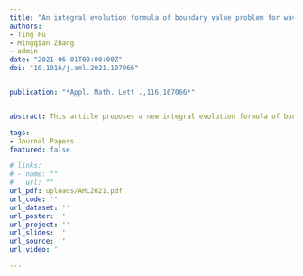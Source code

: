 ```yaml
---
title: "An integral evolution formula of boundary value problem for wave equations"
authors:
- Ting Fu
- Mingqian Zhang
- admin
date: "2021-06-01T00:00:00Z"
doi: "10.1016/j.aml.2021.107066"


publication: "*Appl. Math. Lett .,116,107066*"


abstract: This article proposes a new integral evolution formula of boundary value problem for wave equations of the form utt(x,t)+L(x,D)u(x,t)=f(x,t). By introducing the operator functions, e.g., ϕ-functions, and using the Duhamel’s principle, a compact integral evolution formula is established for inhomogeneous wave equations. The derivation is based on Duhamel’s principle and the theory of operational calculus.

tags:
- Journal Papers
featured: false

# links:
# - name: ""
#   url: ""
url_pdf: uploads/AML2021.pdf
url_code: ''
url_dataset: ''
url_poster: ''
url_project: ''
url_slides: ''
url_source: ''
url_video: ''

---
```



